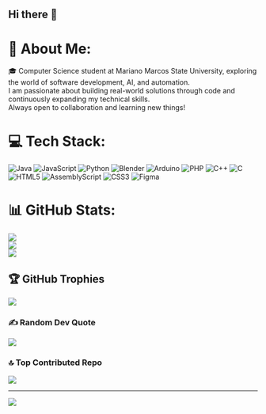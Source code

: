 ## Hi there 👋

# 💫 About Me:
🎓 Computer Science student at Mariano Marcos State University, exploring the world of software development, AI, and automation. <br>I am passionate about building real-world solutions through code and continuously expanding my technical skills. <br>Always open to collaboration and learning new things!


# 💻 Tech Stack:
![Java](https://img.shields.io/badge/java-%23ED8B00.svg?style=flat&logo=openjdk&logoColor=white) ![JavaScript](https://img.shields.io/badge/javascript-%23323330.svg?style=flat&logo=javascript&logoColor=%23F7DF1E) ![Python](https://img.shields.io/badge/python-3670A0?style=flat&logo=python&logoColor=ffdd54) ![Blender](https://img.shields.io/badge/blender-%23F5792A.svg?style=flat&logo=blender&logoColor=white) ![Arduino](https://img.shields.io/badge/-Arduino-00979D?style=flat&logo=Arduino&logoColor=white) ![PHP](https://img.shields.io/badge/php-%23777BB4.svg?style=flat&logo=php&logoColor=white) ![C++](https://img.shields.io/badge/c++-%2300599C.svg?style=flat&logo=c%2B%2B&logoColor=white) ![C](https://img.shields.io/badge/c-%2300599C.svg?style=flat&logo=c&logoColor=white) ![HTML5](https://img.shields.io/badge/html5-%23E34F26.svg?style=flat&logo=html5&logoColor=white) ![AssemblyScript](https://img.shields.io/badge/assembly%20script-%23000000.svg?style=flat&logo=assemblyscript&logoColor=white) ![CSS3](https://img.shields.io/badge/css3-%231572B6.svg?style=flat&logo=css3&logoColor=white) ![Figma](https://img.shields.io/badge/figma-%23F24E1E.svg?style=flat&logo=figma&logoColor=white)
# 📊 GitHub Stats:
![](https://github-readme-stats.vercel.app/api?username=KirisakiKyou&theme=ambient_gradient&hide_border=false&include_all_commits=true&count_private=true)<br/>
![](https://github-readme-streak-stats.herokuapp.com/?user=KirisakiKyou&theme=ambient_gradient&hide_border=false)<br/>
![](https://github-readme-stats.vercel.app/api/top-langs/?username=KirisakiKyou&theme=ambient_gradient&hide_border=false&include_all_commits=true&count_private=true&layout=compact)

## 🏆 GitHub Trophies
![](https://github-profile-trophy.vercel.app/?username=KirisakiKyou&theme=ambient_gradient&no-frame=true&no-bg=false&margin-w=4)

### ✍️ Random Dev Quote
![](https://quotes-github-readme.vercel.app/api?type=horizontal&theme=light)

### 🔝 Top Contributed Repo
![](https://github-contributor-stats.vercel.app/api?username=KirisakiKyou&limit=5&theme=ambient_gradient&combine_all_yearly_contributions=true)

---
[![](https://visitcount.itsvg.in/api?id=KirisakiKyou&icon=5&color=5)](https://visitcount.itsvg.in)

<!-- Proudly created with GPRM ( https://gprm.itsvg.in ) -->
